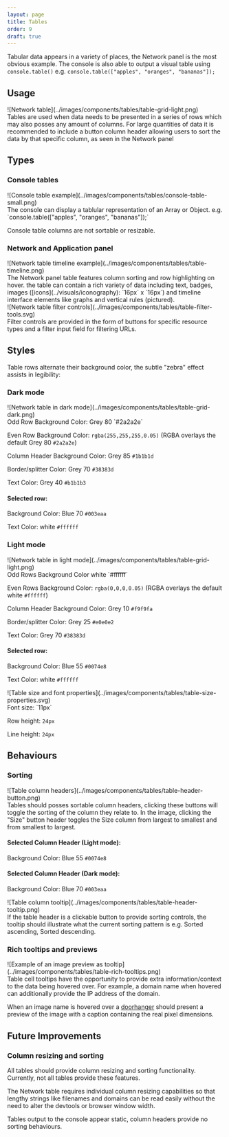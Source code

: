 ```yaml
---
layout: page
title: Tables
order: 9
draft: true
---
```


Tabular data appears in a variety of places, the Network panel is the most obvious example. The console is also able to output a visual table using `console.table()` e.g. `console.table(["apples", "oranges", "bananas"]);`

## Usage

<div class="grid-2" markdown="1">
![Network table](../images/components/tables/table-grid-light.png)

<div markdown="1">
Tables are used when data needs to be presented in a series of rows which may also posses any amount of columns. For large quantities of data it is recommended to include a button column header allowing users to sort the data by that specific column, as seen in the Network panel
</div>
</div>


## Types

### Console tables

<div class="grid-2" markdown="1">
![Console table example](../images/components/tables/console-table-small.png)

<div markdown="1">
The console can display a tablular representation of an Array or Object. e.g. `console.table(["apples", "oranges", "bananas"]);`

Console table columns are not sortable or resizable.
</div>
</div>

### Network and Application panel
    
<div class="grid-2" markdown="1">
![Network table timeline example](../images/components/tables/table-timeline.png)

<div markdown="1">
The Network panel table features column sorting and row highlighting on hover. the table can contain a rich variety of data including text, badges, images ([icons](../visuals/iconography): `16px` x `16px`) and timeline interface elements like graphs and vertical rules (pictured).
</div>
</div>

<div class="grid-2" markdown="1">
![Network table filter controls](../images/components/tables/table-filter-tools.svg)

<div markdown="1">
Filter controls are provided in the form of buttons for specific resource types and a filter input field for filtering URLs.
</div>
</div>

## Styles

Table rows alternate their background color, the subtle "zebra" effect assists in legibility:

### Dark mode
<div class="grid-2" markdown="1">
![Network table in dark mode](../images/components/tables/table-grid-dark.png)

<div markdown="1">
Odd Row Background Color: Grey 80 `#2a2a2e`

Even Row Background Color: `rgba(255,255,255,0.05)` (RGBA overlays the default Grey 80 `#2a2a2e`)

Column Header Background Color: Grey 85 `#1b1b1d`

Border/splitter Color: Grey 70 `#38383d`

Text Color: Grey 40 `#b1b1b3`

#### Selected row:

Background Color: Blue 70 `#003eaa`

Text Color: white `#ffffff`
</div>
</div>

### Light mode
<div class="grid-2" markdown="1">
![Network table in light mode](../images/components/tables/table-grid-light.png)

<div markdown="1">
Odd Rows Background Color white `#ffffff`

Even Rows Background Color: `rgba(0,0,0,0.05)` (RGBA overlays the default white `#ffffff`)

Column Header Background Color: Grey 10 `#f9f9fa`

Border/splitter Color: Grey 25 `#e0e0e2`

Text Color: Grey 70 `#38383d`

#### Selected row:

Background Color: Blue 55 `#0074e8`

Text Color: white `#ffffff`
</div>
</div>


<div class="grid-2" markdown="1">
![Table size and font properties](../images/components/tables/table-size-properties.svg)
<div markdown="1">
Font size: `11px`

Row height: `24px`

Line height: `24px`
</div>
</div>

## Behaviours

### Sorting
<div class="grid-2" markdown="1">
![Table column headers](../images/components/tables/table-header-button.png)

<div markdown="1">
Tables should posses sortable column headers, clicking these buttons will toggle the sorting of the column they relate to. In the image, clicking the "Size" button header toggles the Size column from largest to smallest and from smallest to largest.

#### Selected Column Header (Light mode):

Background Color: Blue 55 `#0074e8`

#### Selected Column Header (Dark mode):

Background Color: Blue 70 `#003eaa`
</div>
</div>

<div class="grid-2" markdown="1">
![Table column tooltip](../images/components/tables/table-header-tooltip.png)

<div markdown="1">
If the table header is a clickable button to provide sorting controls, the tooltip should illustrate what the current sorting pattern is e.g. Sorted ascending, Sorted descending. 
</div>
</div>

### Rich tooltips and previews

<div class="grid-2" markdown="1">
![Example of an image preview as tooltip](../images/components/tables/table-rich-tooltips.png)

<div markdown="1">
Table cell tooltips have the opportunity to provide extra information/context to the data being hovered over. For example, a domain name when hovered can additionally provide the IP address of the domain.

When an image name is hovered over a [doorhanger](./doorhangers) should present a preview of the image with a caption containing the real pixel dimensions.

</div>
</div>

## Future Improvements

### Column resizing and sorting

All tables should provide column resizing and sorting functionality. Currently, not all tables provide these features.

The Network table requires individual column resizing capabilities so that lengthy strings like filenames and domains can be read easily without the need to alter the devtools or browser window width. 

Tables output to the console appear static, column headers provide no sorting behaviours. 